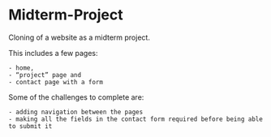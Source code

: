 # Midterm-Project
Cloning of a website as a midterm project.

This includes a few pages:

    - home,
    - “project” page and
    - contact page with a form

Some of the challenges to complete are:

    - adding navigation between the pages
    - making all the fields in the contact form required before being able to submit it
